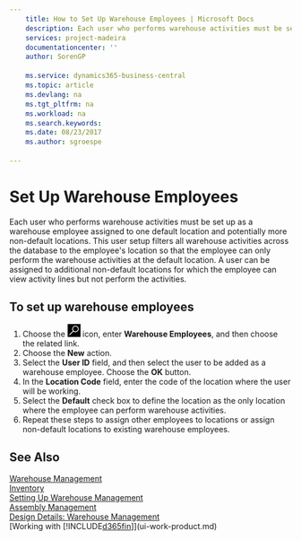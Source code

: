 ```yaml
---
    title: How to Set Up Warehouse Employees | Microsoft Docs
    description: Each user who performs warehouse activities must be set up as a warehouse employee assigned to one default location and potentially more non-default locations.
    services: project-madeira
    documentationcenter: ''
    author: SorenGP

    ms.service: dynamics365-business-central
    ms.topic: article
    ms.devlang: na
    ms.tgt_pltfrm: na
    ms.workload: na
    ms.search.keywords:
    ms.date: 08/23/2017
    ms.author: sgroespe

---
```

# Set Up Warehouse Employees
Each user who performs warehouse activities must be set up as a warehouse employee assigned to one default location and potentially more non-default locations. This user setup filters all warehouse activities across the database to the employee's location so that the employee can only perform the warehouse activities at the default location. A user can be assigned to additional non-default locations for which the employee can view activity lines but not perform the activities.

## To set up warehouse employees  
1.  Choose the ![Search for Page or Report](media/ui-search/search_small.png "Search for Page or Report icon") icon, enter **Warehouse Employees**, and then choose the related link.  
2. Choose the **New** action.  
3. Select the **User ID** field, and then select the user to be added as a warehouse employee. Choose the **OK** button.  
6.  In the **Location Code** field, enter the code of the location where the user will be working.  
7.  Select the **Default** check box to define the location as the only location where the employee can perform warehouse activities.  
8.  Repeat these steps to assign other employees to locations or assign non-default locations to existing warehouse employees.  

## See Also  
[Warehouse Management](warehouse-manage-warehouse.md)  
[Inventory](inventory-manage-inventory.md)  
[Setting Up Warehouse Management](warehouse-setup-warehouse.md)     
[Assembly Management](assembly-assemble-items.md)    
[Design Details: Warehouse Management](design-details-warehouse-management.md)  
[Working with [!INCLUDE[d365fin](includes/d365fin_md.md)]](ui-work-product.md)  
